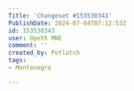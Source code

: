 ```yaml
---
Title: 'Changeset #153530343'
PublishDate: 2024-07-04T07:12:53Z
id: 153530343
user: Opeth MNE
comment: ''
created_by: Potlatch
tags:
- Montenegro

---
```

